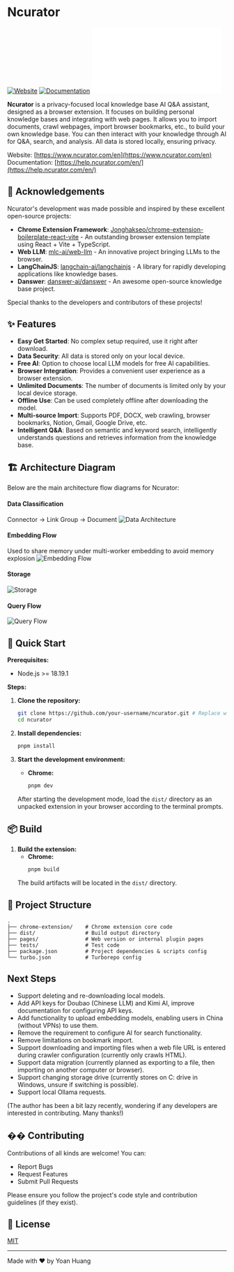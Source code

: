 # Ncurator

[![Website](https://img.shields.io/badge/Website-ncurator.com-blue)](https://www.ncurator.com/en)
[![Documentation](https://img.shields.io/badge/Docs-help.ncurator.com-green)](https://help.ncurator.com/en/)
[![中文 README](./README.md)](./README.md)

**Ncurator** is a privacy-focused local knowledge base AI Q&A assistant, designed as a browser extension. It focuses on building personal knowledge bases and integrating with web pages. It allows you to import documents, crawl webpages, import browser bookmarks, etc., to build your own knowledge base. You can then interact with your knowledge through AI for Q&A, search, and analysis. All data is stored locally, ensuring privacy.

Website: [https://www.ncurator.com/en](https://www.ncurator.com/en)
Documentation: [https://help.ncurator.com/en/](https://help.ncurator.com/en/)

## 🙏 Acknowledgements

Ncurator's development was made possible and inspired by these excellent open-source projects:

*   **Chrome Extension Framework**: [Jonghakseo/chrome-extension-boilerplate-react-vite](https://github.com/Jonghakseo/chrome-extension-boilerplate-react-vite?tab=readme-ov-file) - An outstanding browser extension template using React + Vite + TypeScript.
*   **Web LLM**: [mlc-ai/web-llm](https://github.com/mlc-ai/web-llm) - An innovative project bringing LLMs to the browser.
*   **LangChainJS**: [langchain-ai/langchainjs](https://github.com/langchain-ai/langchainjs) - A library for rapidly developing applications like knowledge bases.
*   **Danswer**: [danswer-ai/danswer](https://github.com/danswer-ai/danswer) - An awesome open-source knowledge base project.

Special thanks to the developers and contributors of these projects!

## ✨ Features

*   **Easy Get Started**: No complex setup required, use it right after download.
*   **Data Security**: All data is stored only on your local device.
*   **Free AI**: Option to choose local LLM models for free AI capabilities.
*   **Browser Integration**: Provides a convenient user experience as a browser extension.
*   **Unlimited Documents**: The number of documents is limited only by your local device storage.
*   **Offline Use**: Can be used completely offline after downloading the model.
*   **Multi-source Import**: Supports PDF, DOCX, web crawling, browser bookmarks, Notion, Gmail, Google Drive, etc.
*   **Intelligent Q&A**: Based on semantic and keyword search, intelligently understands questions and retrieves information from the knowledge base.

## 🏗️ Architecture Diagram

Below are the main architecture flow diagrams for Ncurator:

#### Data Classification
Connector -> Link Group -> Document
![Data Architecture](./architecture/data.png)

#### Embedding Flow
Used to share memory under multi-worker embedding to avoid memory explosion
![Embedding Flow](./architecture/embed.png)

#### Storage
![Storage](./architecture/store.png)

#### Query Flow
![Query Flow](./architecture/query.png)

## 🚀 Quick Start

**Prerequisites:**

*   Node.js >= 18.19.1

**Steps:**

1.  **Clone the repository:**
    ```bash
    git clone https://github.com/your-username/ncurator.git # Replace with your repository URL
    cd ncurator
    ```

2.  **Install dependencies:**
    ```bash
    pnpm install
    ```

3.  **Start the development environment:**
    *   **Chrome:**
        ```bash
        pnpm dev
        ```
    After starting the development mode, load the `dist/` directory as an unpacked extension in your browser according to the terminal prompts.

## 📦 Build

1.  **Build the extension:**
    *   **Chrome:**
        ```bash
        pnpm build
        ```
    The build artifacts will be located in the `dist/` directory.

## 📁 Project Structure

```
.
├── chrome-extension/    # Chrome extension core code
├── dist/                # Build output directory
├── pages/               # Web version or internal plugin pages
├── tests/               # Test code
├── package.json         # Project dependencies & scripts config
└── turbo.json           # Turborepo config
```

## Next Steps
- Support deleting and re-downloading local models.
- Add API keys for Doubao (Chinese LLM) and Kimi AI, improve documentation for configuring API keys.
- Add functionality to upload embedding models, enabling users in China (without VPNs) to use them.
- Remove the requirement to configure AI for search functionality.
- Remove limitations on bookmark import.
- Support downloading and importing files when a web file URL is entered during crawler configuration (currently only crawls HTML).
- Support data migration (currently planned as exporting to a file, then importing on another computer or browser).
- Support changing storage drive (currently stores on C: drive in Windows, unsure if switching is possible).
- Support local Ollama requests.

(The author has been a bit lazy recently, wondering if any developers are interested in contributing. Many thanks!)

## �� Contributing

Contributions of all kinds are welcome! You can:

*   Report Bugs
*   Request Features
*   Submit Pull Requests

Please ensure you follow the project's code style and contribution guidelines (if they exist).

## 📄 License

[MIT](./LICENSE)

---

Made with ❤️ by Yoan Huang